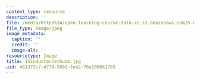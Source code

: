 ```yaml
---
content_type: resource
description: ''
file: /media/https%3A/open-learning-course-data-rc.s3.amazonaws.com/8-02t-electricity-and-magnetism-spring-2005/461373c7d7785092fea276e100661783_15inductancethumb.jpg
file_type: image/jpeg
image_metadata:
  caption: ''
  credit: ''
  image-alt: ''
resourcetype: Image
title: 15inductancethumb.jpg
uid: 461373c7-d778-5092-fea2-76e100661783
---
```

